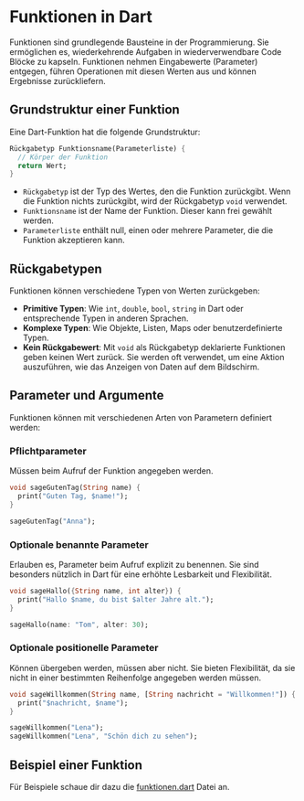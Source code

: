 # Funktionen in Dart

Funktionen sind grundlegende Bausteine in der Programmierung. Sie ermöglichen es, wiederkehrende Aufgaben in wiederverwendbare Code Blöcke zu kapseln. Funktionen nehmen Eingabewerte (Parameter) entgegen, führen Operationen mit diesen Werten aus und können Ergebnisse zurückliefern.

## Grundstruktur einer Funktion

Eine Dart-Funktion hat die folgende Grundstruktur:

```dart
Rückgabetyp Funktionsname(Parameterliste) {
  // Körper der Funktion
  return Wert;
}
```

- `Rückgabetyp` ist der Typ des Wertes, den die Funktion zurückgibt. Wenn die Funktion nichts zurückgibt, wird der Rückgabetyp `void` verwendet.
- `Funktionsname` ist der Name der Funktion. Dieser kann frei gewählt werden.
- `Parameterliste` enthält null, einen oder mehrere Parameter, die die Funktion akzeptieren kann.

## Rückgabetypen

Funktionen können verschiedene Typen von Werten zurückgeben:

- **Primitive Typen**: Wie `int`, `double`, `bool`, `string` in Dart oder entsprechende Typen in anderen Sprachen.
- **Komplexe Typen**: Wie Objekte, Listen, Maps oder benutzerdefinierte Typen.
- **Kein Rückgabewert**: Mit `void` als Rückgabetyp deklarierte Funktionen geben keinen Wert zurück. Sie werden oft verwendet, um eine Aktion auszuführen, wie das Anzeigen von Daten auf dem Bildschirm.

## Parameter und Argumente

Funktionen können mit verschiedenen Arten von Parametern definiert werden:

### Pflichtparameter

Müssen beim Aufruf der Funktion angegeben werden.

```dart
void sageGutenTag(String name) {
  print("Guten Tag, $name!");
}

sageGutenTag("Anna");
```

### Optionale benannte Parameter

Erlauben es, Parameter beim Aufruf explizit zu benennen. Sie sind besonders nützlich in Dart für eine erhöhte Lesbarkeit und Flexibilität.

```dart
void sageHallo({String name, int alter}) {
  print("Hallo $name, du bist $alter Jahre alt.");
}

sageHallo(name: "Tom", alter: 30);
```

### Optionale positionelle Parameter

Können übergeben werden, müssen aber nicht. Sie bieten Flexibilität, da sie nicht in einer bestimmten Reihenfolge angegeben werden müssen.

```dart
void sageWillkommen(String name, [String nachricht = "Willkommen!"]) {
  print("$nachricht, $name");
}

sageWillkommen("Lena");
sageWillkommen("Lena", "Schön dich zu sehen");
```

## Beispiel einer Funktion

Für Beispiele schaue dir dazu die [funktionen.dart](./funktionen.dart) Datei an.

